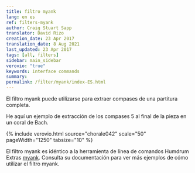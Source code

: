 ```yaml
---
title: filtro myank
lang: en es
ref: filters-myank
author: Craig Stuart Sapp
translator: David Rizo
creation_date: 23 Apr 2017
translation_date: 8 Aug 2021
last_updated: 23 Apr 2017
tags: [all, filters]
sidebar: main_sidebar
verovio: "true"
keywords: interface commands 
summary: 
permalink: /filter/myank/index-ES.html
---
```


El filtro myank puede utilizarse para extraer compases de una partitura completa.

He aquí un ejemplo de extracción de los compases 5 al final de la pieza en un coral de Bach.

{% include verovio.html
	source="chorale042"
	scale="50"
	pageWidth="1250"
	tabsize="10"
%}

<script type="application/x-humdrum" id="chorale042">
!!!filter: myank -m 5-$
**kern	**kern	**kern	**kern
*clefF4	*clefGv2	*clefG2	*clefG2
*k[f#c#g#]	*k[f#c#g#]	*k[f#c#g#]	*k[f#c#g#]
*M4/4	*M4/4	*M4/4	*M4/4
4A	4e	4a	4cc#
=1	=1	=1	=1
8dL	4d	4f#	4a
8c#J	.	.	.
4B	4d	4g#	4b
4A	4e	4a	4cc#
4G#	4e	4b	4ee
=2	=2	=2	=2
4F#	4f#	4a	4dd
4G#	4e	4b	4dd
4A;	4e;	4a;	4cc#;
4C#	4e	4a	4ee
=3	=3	=3	=3
8F#L	4f#	4a	4dd
8G#J	.	.	.
4A	4e	4a	4cc#
4D	4f#	4a	4b
4E	4e	4g#	4b
=4	=4	=4	=4
2.AA;	2.e;	2.a;	2.cc#;
8EL	4e	4g#	4b
8F#J	.	.	.
=5	=5	=5	=5
4G#	4B	4e	4b
4E	4e	4g#	4b
4A	4e	4a	4cc#
4E	8eL	4g#	4b
.	8dJ	.	.
=6	=6	=6	=6
4F#	4c#	4f#	4a
4BB	4d	4g#	4b
4C#;	4c#;	4e#;	4g#;
4C#	4c#	4e#	4g#
=7	=7	=7	=7
4F#	4c#	4f#	4a
4E	4enX	4g#	4b
4A	2e	4a	4cc#
4G#	.	4e	8bL
.	.	.	8cc#J
=8	=8	=8	=8
4F#	4d	4a	4dd
4E	4e	4a	4cc#
4D	4f#	4a	2b
4E	8eL	4g#	.
.	8dJ	.	.
=9	=9	=9	=9
2.AA;	2.c#;	2.e;	2.a;
==	==	==	==
*-	*-	*-	*-
</script>

El filtro myank es idéntico a la herramienta de línea de comandos Humdrum Extras [myank](http://extras.humdrum.org/man/myank). Consulta su documentación para ver más ejemplos de cómo utilizar el filtro myank.



